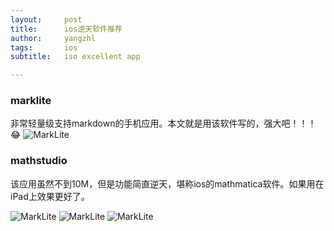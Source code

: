 ```yaml
---
layout:     post
title:      ios逆天软件推荐
author:     yangzhl
tags: 		ios  
subtitle:  	iso excellent app

---
```

<!-- Start Writing Below in Markdown -->
### marklite
非常轻量级支持markdown的手机应用。本文就是用该软件写的，强大吧！！！😂
![MarkLite](http://i1.piimg.com/567954/018ab7a3cb7569aft.jpg)

### mathstudio
该应用虽然不到10M，但是功能简直逆天，堪称ios的mathmatica软件。如果用在iPad上效果更好了。

![MarkLite](http://p1.bqimg.com/567954/3e6d7fbb16807b62t.jpg)
![MarkLite](http://i1.piimg.com/567954/6d141d2bd5cd7aa0t.jpg)
![MarkLite](http://p1.bqimg.com/567954/3138e9a9ceb7f683t.jpg)

